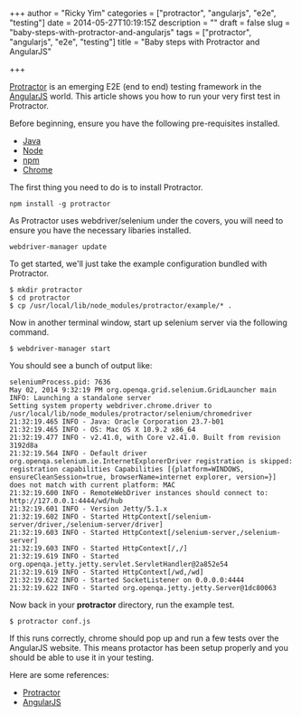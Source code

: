 +++
author = "Ricky Yim"
categories = ["protractor", "angularjs", "e2e", "testing"]
date = 2014-05-27T10:19:15Z
description = ""
draft = false
slug = "baby-steps-with-protractor-and-angularjs"
tags = ["protractor", "angularjs", "e2e", "testing"]
title = "Baby steps with Protractor and AngularJS"

+++

[Protractor](https://github.com/angular/protractor) is an emerging E2E (end to end) testing framework in the [AngularJS](https://angularjs.org/) world. This article shows you how to run your very first test in Protractor.

Before beginning, ensure you have the following pre-requisites installed.

* [Java](http://www.oracle.com/technetwork/java/javase/downloads/index.html?ssSourceSiteId=otnjp)
* [Node](http://nodejs.org/)
* [npm](https://www.npmjs.org/)
* [Chrome](https://www.google.com/intl/en/chrome/browser/)

The first thing you need to do is to install Protractor.

```
npm install -g protractor
```

As Protractor uses webdriver/selenium under the covers, you will need to ensure you have the necessary libaries installed.

```
webdriver-manager update
```

To get started, we'll just take the example configuration bundled with Protractor.

```
$ mkdir protractor
$ cd protractor
$ cp /usr/local/lib/node_modules/protractor/example/* .
```

Now in another terminal window, start up selenium server via the following command.

```
$ webdriver-manager start
```

You should see a bunch of output like:

```
seleniumProcess.pid: 7636
May 02, 2014 9:32:19 PM org.openqa.grid.selenium.GridLauncher main
INFO: Launching a standalone server
Setting system property webdriver.chrome.driver to /usr/local/lib/node_modules/protractor/selenium/chromedriver
21:32:19.465 INFO - Java: Oracle Corporation 23.7-b01
21:32:19.465 INFO - OS: Mac OS X 10.9.2 x86_64
21:32:19.477 INFO - v2.41.0, with Core v2.41.0. Built from revision 3192d8a
21:32:19.564 INFO - Default driver org.openqa.selenium.ie.InternetExplorerDriver registration is skipped: registration capabilities Capabilities [{platform=WINDOWS, ensureCleanSession=true, browserName=internet explorer, version=}] does not match with current platform: MAC
21:32:19.600 INFO - RemoteWebDriver instances should connect to: http://127.0.0.1:4444/wd/hub
21:32:19.601 INFO - Version Jetty/5.1.x
21:32:19.602 INFO - Started HttpContext[/selenium-server/driver,/selenium-server/driver]
21:32:19.603 INFO - Started HttpContext[/selenium-server,/selenium-server]
21:32:19.603 INFO - Started HttpContext[/,/]
21:32:19.619 INFO - Started org.openqa.jetty.jetty.servlet.ServletHandler@2a852e54
21:32:19.619 INFO - Started HttpContext[/wd,/wd]
21:32:19.622 INFO - Started SocketListener on 0.0.0.0:4444
21:32:19.622 INFO - Started org.openqa.jetty.jetty.Server@1dc80063
```

Now back in your **protractor** directory, run the example test. 

```
$ protractor conf.js
```

If this runs correctly, chrome should pop up and run a few tests over the AngularJS website. This means protactor has been setup properly and you should be able to use it in your testing.

Here are some references:

* [Protractor](https://github.com/angular/protractor)
* [AngularJS](https://angularjs.org/)